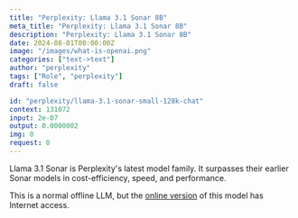 ```yaml
---
title: "Perplexity: Llama 3.1 Sonar 8B"
meta_title: "Perplexity: Llama 3.1 Sonar 8B"
description: "Perplexity: Llama 3.1 Sonar 8B"
date: 2024-08-01T00:00:00Z
image: "/images/what-is-openai.png"
categories: ["text->text"]
author: "perplexity"
tags: ["Role", "perplexity"]
draft: false

id: "perplexity/llama-3.1-sonar-small-128k-chat"
context: 131072
input: 2e-07
output: 0.0000002
img: 0
request: 0
---
```


Llama 3.1 Sonar is Perplexity's latest model family. It surpasses their earlier Sonar models in cost-efficiency, speed, and performance.

This is a normal offline LLM, but the [online version](/perplexity/llama-3.1-sonar-small-128k-online) of this model has Internet access.

